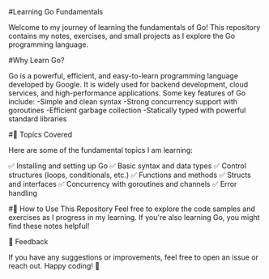 #Learning Go Fundamentals

Welcome to my journey of learning the fundamentals of Go! This repository contains my notes, exercises, and small projects as I explore the Go programming language.

#Why Learn Go?

Go is a powerful, efficient, and easy-to-learn programming language developed by Google. It is widely used for backend development, cloud services, and high-performance applications. Some key features of Go include:
  -Simple and clean syntax
  -Strong concurrency support with goroutines
  -Efficient garbage collection
  -Statically typed with powerful standard libraries

#📌 Topics Covered

Here are some of the fundamental topics I am learning:

✅ Installing and setting up Go
✅ Basic syntax and data types
✅ Control structures (loops, conditionals, etc.)
✅ Functions and methods
✅ Structs and interfaces
✅ Concurrency with goroutines and channels
✅ Error handling

#📂 How to Use This Repository
Feel free to explore the code samples and exercises as I progress in my learning. If you're also learning Go, you might find these notes helpful!

💬 Feedback

If you have any suggestions or improvements, feel free to open an issue or reach out. Happy coding! 🚀
